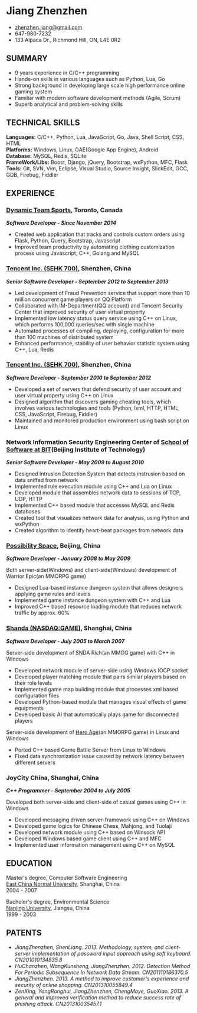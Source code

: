 ---
---
# Jiang Zhenzhen

 * <zhenzhen.jiang@gmail.com>
 * 647-980-7232
 * 133 Alpaca Dr., Richmond Hill, ON, L4E 0R2

## SUMMARY
* 9 years experience in C/C++ programming
* Hands-on skills in various languages such as Python, Lua, Go
* Strong background in developing large scale high performance online gaming system
* Familiar with modern software development methods (Agile, Scrum)
* Superb analytical and problem-solving skills

## TECHNICAL SKILLS

**Languages:**
C/C++, Python, Lua, JavaScript, Go, Java, Shell Script, CSS, HTML  
**Platforms:**
Windows, Linux, GAE(Google App Engine), Android  
**Database:**
MySQL, Redis, SQLite  
**FrameWork/Libs:**
Boost, Django, jQuery, Bootstrap, wxPython, MFC, Flask   
**Tools:**
Git, SVN, Vim, Eclipse, Visual Studio, Source Insight, SlickEdit, GCC, GDB, Firebug, Fiddler 

## EXPERIENCE

### [Dynamic Team Sports](http://dynamicteamsports.com/), Toronto, Canada
_**Software Developer - Since November 2014**_ 

* Created web application that tracks and controls custom orders using Flask, Python, Query, Bootstrap, Javascript
* Improved team productivity by automating clothing customization process using Javascript, C++, Golang and MySQL

### [Tencent Inc. (SEHK 700)](http://www.linkedin.com/company/tencent), Shenzhen, China
_**Senior Software Developer - September 2012 to September 2013**_  

* Led development of Fraud Prevention service that support more than 10 million concurrent game players on QQ Platform
* Collaborated with IM-Department(QQ account) and Tencent Security Center that improved security of user virtual property
* Implemented low latency status query service using C++ on Linux, which performs 100,000 queries/sec with single machine
* Automated processes of compiling, deploying, configuration for more than 100 machines of distributed system
* Enhanced performance, stability of user behavior statistic system using C++, Lua, Redis

### [Tencent Inc. (SEHK 700)](http://www.linkedin.com/company/tencent), Shenzhen, China
_**Software Developer - September 2010 to September 2012**_  

* Developed a set of servers that defend security of user account and user virtual property using C++ on Linux
* Designed algorithm that discovers gaming cheating tools, which involves various technologies and tools (Python, lxml, HTTP, HTML, CSS, JavaScript, Firebug, Fiddler)
* Maintained and monitored production environment using bash script on Linux

 
### Network Information Security Engineering Center of [School of Software at BIT](http://ss.bit.edu.cn/HomeWeb/Index/English.html)(Beijing Institute of Technology)
_**Senior Software Developer - May 2009 to August 2010**_  

* Designed Intrusion Detection System that detects instrusion based on data sniffed from network
* Implemented rule execution module using C++ and Lua on Linux
* Developed module that assembles network data to sessions of TCP, UDP, HTTP
* Implemented C++ based module that accesses MySQL and Redis databases
* Created tool that visualizes network data for analysis, using Python and wxPython
* Created algorithm to identify heart-beat packages from network data

  
### [Possibility Space](http://www.linkedin.com/company/possibility-space), Beijing, China
_**Software Developer - January 2008 to May 2009**_  

Both server-side(Windows) and client-side(Windows) development of Warrior Epic(an MMORPG game)

* Designed Lua-based instance dungeon system that allows designers applying game rules and levels
* Implemented game instance dungeon system with C++ and Lua
* Improved C++ based resource loading module that reduces network traffic by approx. 60%

### [Shanda (NASDAQ:GAME)](http://www.shandagames.com/us-en/index.html), Shanghai, China
_**Software Developer - July 2005 to March 2007**_

Server-side development of SNDA Rich(an MMOG game) with C++ in Windows

* Developed network module of server-side using Windows IOCP socket
* Developed player matching module that pairs similar players based on their role levels
* Implemented game map building module that processes xml based configuration files
* Developed Python-based module that manages visual effects of game equipments
* Developed basic AI that automatically plays game for disconnected players

Server-side development of [Hero Age](http://xyx.sdo.com/web4/guide/guide.asp)(an MMORPG game) in Linux and Windows

* Ported C++ based Game Battle Server from Linux to Windows
* Fixed data synchronization issue caused by network latency between different servers
 
### JoyCity China, Shanghai, China
_**C++ Programmer - September 2004 to July 2005**_

Developed both server-side and client-side of casual games using C++ in Windows  

* Developed messaging driven server-framework using C++ on Windows
* Developed game logics for Chinese Chess, Mahjong, and Tuolaji
* Developed network module using C++ based on Winsock API
* Developed Windows based game client using C++ and MFC 
* Implemented user information management using C++ on MySQL

## EDUCATION
Master's degree, Computer Software Engineering  
[East China Normal University](http://english.ecnu.edu.cn/), Shanghai, China  
2004 - 2007  

Bachelor's degree, Environmental Science  
[Nanjing University](http://www.nju.edu.cn/html/eng), Jiangsu, China  
1999 - 2003

## PATENTS

* _JiangZhenzhen, ShenLiang. 2013. Methodology, system, and client-server implementation of password input approach using soft keyboard. CN201010134835.8_
* _HuChanzhen, WangKunsheng, JiangZhenzhen. 2012. Detection Method For Periodic Subsequence In Network Data Stream. CN201110186370.5_
* _JiangZhenzhen. 2013. A method to improve customer's experience and security of online shopping. CN201310055849.4_
* _ZenXing, YangRonghui, JiangZhenzhen, ChengMoye, GuoXiao. 2013. A general and improved verification method to reduce success rate of phishing attack. CN201310035457.1_
